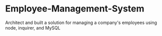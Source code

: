 # Employee-Management-System
Architect and built a solution for managing a company's employees using node, inquirer, and MySQL
